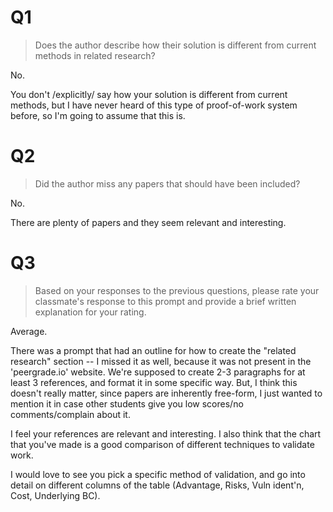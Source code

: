 # Q1
> Does the author describe how their solution is different from current methods in related research?

No.

You don't /explicitly/ say how your solution is different from current methods, but I have never heard of this type of proof-of-work system before, so I'm going to assume that this is.

# Q2
> Did the author miss any papers that should have been included?

No.

There are plenty of papers and they seem relevant and interesting.

# Q3
> Based on your responses to the previous questions, please rate your classmate's response to this prompt and provide a brief written explanation for your rating.

Average.

There was a prompt that had an outline for how to create the "related research" section -- I missed it as well, because it was not present in the 'peergrade.io' website. We're supposed to create 2-3 paragraphs for at least 3 references, and format it in some specific way. But, I think this doesn't really matter, since papers are inherently free-form, I just wanted to mention it in case other students give you low scores/no comments/complain about it.

I feel your references are relevant and interesting. I also think that the chart that you've made is a good comparison of different techniques to validate work.

I would love to see you pick a specific method of validation, and go into detail on different columns of the table (Advantage, Risks, Vuln ident'n, Cost, Underlying BC).